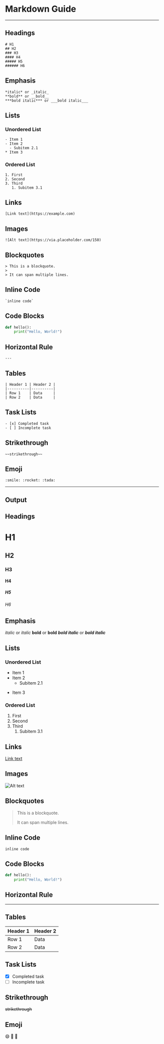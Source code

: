 # Markdown Guide

---

## Headings
```
# H1
## H2
### H3
#### H4
##### H5
###### H6
```

## Emphasis
```
*italic* or _italic_
**bold** or __bold__
***bold italic*** or ___bold italic___
```

## Lists
### Unordered List
```
- Item 1
- Item 2
  - Subitem 2.1
* Item 3
```

### Ordered List
```
1. First
2. Second
3. Third
   1. Subitem 3.1
``` 

## Links
```
[Link text](https://example.com)
```

## Images
```
![Alt text](https://via.placeholder.com/150)
```

## Blockquotes
```
> This is a blockquote.
>
> It can span multiple lines.
```

## Inline Code
```
`inline code`
```

## Code Blocks
```python
def hello():
    print("Hello, World!")
```

## Horizontal Rule
```
---
```

## Tables
```
| Header 1 | Header 2 |
|----------|----------|
| Row 1    | Data     |
| Row 2    | Data     |
```

## Task Lists
```
- [x] Completed task
- [ ] Incomplete task
```

## Strikethrough
```
~~strikethrough~~
```

## Emoji
```
:smile: :rocket: :tada:
```

---

## Output

## Headings
# H1
## H2
### H3
#### H4
##### H5
###### H6

## Emphasis
*italic* or _italic_
**bold** or __bold__
***bold italic*** or ___bold italic___

## Lists
### Unordered List
- Item 1
- Item 2
  - Subitem 2.1
* Item 3

### Ordered List
1. First
2. Second
3. Third
   1. Subitem 3.1

## Links
[Link text](https://example.com)

## Images
![Alt text](https://via.placeholder.com/150)

## Blockquotes
> This is a blockquote.
>
> It can span multiple lines.

## Inline Code
`inline code`

## Code Blocks
```python
def hello():
    print("Hello, World!")
```

## Horizontal Rule
---

## Tables
| Header 1 | Header 2 |
|----------|----------|
| Row 1    | Data     |
| Row 2    | Data     |

## Task Lists
- [x] Completed task
- [ ] Incomplete task

## Strikethrough
~~strikethrough~~

## Emoji
:smile: :rocket: :tada:
